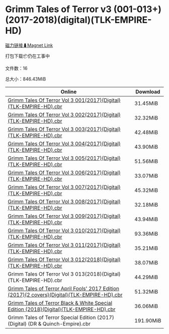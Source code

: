# Grimm Tales of Terror v3 (001-013+)(2017-2018)(digital)(TLK-EMPIRE-HD)

[磁力链接⬇Magnet Link](magnet:?xt=urn:btih:c579fa20212c1787c7d1b54bb3139c600fcfad98&dn=Grimm%20Tales%20of%20Terror%20v3%20%28001-013%2B%29%282017-2018%29%28digital%29%28TLK-EMPIRE-HD%29)

打包下载📦仍在工事中

文件数：16

总大小：846.43MiB

Online | Download
--- | ---
[Grimm Tales Of Terror Vol 3 001(2017)(Digital)(TLK-EMPIRE-HD).cbr](https://github.com/alicewish/markdown/blob/master/comic/Grimm-Tales-Of-Terror-Vol-3-001-2017-Digital-TLK-EMPIRE-HD-cbr.md) | 31.45MiB
[Grimm Tales Of Terror Vol 3 002(2017)(Digital)(TLK-EMPIRE-HD).cbr](https://github.com/alicewish/markdown/blob/master/comic/Grimm-Tales-Of-Terror-Vol-3-002-2017-Digital-TLK-EMPIRE-HD-cbr.md) | 32.32MiB
[Grimm Tales Of Terror Vol 3 003(2017)(Digital)(TLK-EMPIRE-HD).cbr](https://github.com/alicewish/markdown/blob/master/comic/Grimm-Tales-Of-Terror-Vol-3-003-2017-Digital-TLK-EMPIRE-HD-cbr.md) | 42.48MiB
[Grimm Tales Of Terror Vol 3 004(2017)(Digital)(TLK-EMPIRE-HD).cbr](https://github.com/alicewish/markdown/blob/master/comic/Grimm-Tales-Of-Terror-Vol-3-004-2017-Digital-TLK-EMPIRE-HD-cbr.md) | 43.90MiB
[Grimm Tales Of Terror Vol 3 005(2017)(Digital)(TLK-EMPIRE-HD).cbr](https://github.com/alicewish/markdown/blob/master/comic/Grimm-Tales-Of-Terror-Vol-3-005-2017-Digital-TLK-EMPIRE-HD-cbr.md) | 51.56MiB
[Grimm Tales Of Terror Vol 3 006(2017)(Digital)(TLK-EMPIRE-HD).cbr](https://github.com/alicewish/markdown/blob/master/comic/Grimm-Tales-Of-Terror-Vol-3-006-2017-Digital-TLK-EMPIRE-HD-cbr.md) | 33.07MiB
[Grimm Tales Of Terror Vol 3 007(2017)(Digital)(TLK-EMPIRE-HD).cbr](https://github.com/alicewish/markdown/blob/master/comic/Grimm-Tales-Of-Terror-Vol-3-007-2017-Digital-TLK-EMPIRE-HD-cbr.md) | 45.32MiB
[Grimm Tales Of Terror Vol 3 008(2017)(Digital)(TLK-EMPIRE-HD).cbr](https://github.com/alicewish/markdown/blob/master/comic/Grimm-Tales-Of-Terror-Vol-3-008-2017-Digital-TLK-EMPIRE-HD-cbr.md) | 32.18MiB
[Grimm Tales Of Terror Vol 3 009(2017)(Digital)(TLK-EMPIRE-HD).cbr](https://github.com/alicewish/markdown/blob/master/comic/Grimm-Tales-Of-Terror-Vol-3-009-2017-Digital-TLK-EMPIRE-HD-cbr.md) | 43.94MiB
[Grimm Tales Of Terror Vol 3 010(2017)(Digital)(TLK-EMPIRE-HD).cbr](https://github.com/alicewish/markdown/blob/master/comic/Grimm-Tales-Of-Terror-Vol-3-010-2017-Digital-TLK-EMPIRE-HD-cbr.md) | 93.36MiB
[Grimm Tales Of Terror Vol 3 011(2017)(Digital)(TLK-EMPIRE-HD).cbr](https://github.com/alicewish/markdown/blob/master/comic/Grimm-Tales-Of-Terror-Vol-3-011-2017-Digital-TLK-EMPIRE-HD-cbr.md) | 35.21MiB
[Grimm Tales Of Terror Vol 3 012(2018)(Digital)(TLK-EMPIRE-HD).cbr](https://github.com/alicewish/markdown/blob/master/comic/Grimm-Tales-Of-Terror-Vol-3-012-2018-Digital-TLK-EMPIRE-HD-cbr.md) | 38.07MiB
Grimm Tales Of Terror Vol 3 013(2018)(Digital)(TLK-EMPIRE-HD).cbr | 44.29MiB
[Grimm Tales of Terror April Fools' 2017 Edition (2017)(2 covers)(Digital)(TLK-EMPIRE-HD).cbr](https://github.com/alicewish/markdown/blob/master/comic/Grimm-Tales-of-Terror-April-Fools-2017-Edition-2017-2-covers-Digital-TLK-EMPIRE-HD-cbr.md) | 51.32MiB
[Grimm Tales of Terror Black & White Special Edition (2018)(Digital)(TLK-EMPIRE-HD).cbr](https://github.com/alicewish/markdown/blob/master/comic/Grimm-Tales-of-Terror-Black-White-Special-Edition-2018-Digital-TLK-EMPIRE-HD-cbr.md) | 36.06MiB
Grimm Tales of Terror Special Edition (2017) (Digital) (DR & Quinch-Empire).cbr | 191.90MiB
